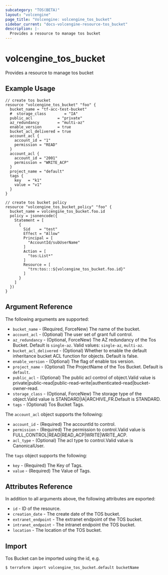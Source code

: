 ```yaml
---
subcategory: "TOS(BETA)"
layout: "volcengine"
page_title: "Volcengine: volcengine_tos_bucket"
sidebar_current: "docs-volcengine-resource-tos_bucket"
description: |-
  Provides a resource to manage tos bucket
---
```

# volcengine_tos_bucket
Provides a resource to manage tos bucket
## Example Usage
```hcl
// create tos bucket
resource "volcengine_tos_bucket" "foo" {
  bucket_name = "tf-acc-test-bucket"
  #  storage_class        = "IA"
  public_acl           = "private"
  az_redundancy        = "multi-az"
  enable_version       = true
  bucket_acl_delivered = true
  account_acl {
    account_id = "1"
    permission = "READ"
  }
  account_acl {
    account_id = "2001"
    permission = "WRITE_ACP"
  }
  project_name = "default"
  tags {
    key   = "k1"
    value = "v1"
  }
}

// create tos bucket policy
resource "volcengine_tos_bucket_policy" "foo" {
  bucket_name = volcengine_tos_bucket.foo.id
  policy = jsonencode({
    Statement = [
      {
        Sid    = "test"
        Effect = "Allow"
        Principal = [
          "AccountId/subUserName"
        ]
        Action = [
          "tos:List*"
        ]
        Resource = [
          "trn:tos:::${volcengine_tos_bucket.foo.id}"
        ]
      }
    ]
  })
}
```
## Argument Reference
The following arguments are supported:
* `bucket_name` - (Required, ForceNew) The name of the bucket.
* `account_acl` - (Optional) The user set of grant full control.
* `az_redundancy` - (Optional, ForceNew) The AZ redundancy of the Tos Bucket. Default is `single-az`. Valid values: `single-az`, `multi-az`.
* `bucket_acl_delivered` - (Optional) Whether to enable the default inheritance bucket ACL function for objects. Default is false.
* `enable_version` - (Optional) The flag of enable tos version.
* `project_name` - (Optional) The ProjectName of the Tos Bucket. Default is `default`.
* `public_acl` - (Optional) The public acl control of object.Valid value is private|public-read|public-read-write|authenticated-read|bucket-owner-read.
* `storage_class` - (Optional, ForceNew) The storage type of the object.Valid value is STANDARD|IA|ARCHIVE_FR.Default is STANDARD.
* `tags` - (Optional) Tos Bucket Tags.

The `account_acl` object supports the following:

* `account_id` - (Required) The accountId to control.
* `permission` - (Required) The permission to control.Valid value is FULL_CONTROL|READ|READ_ACP|WRITE|WRITE_ACP.
* `acl_type` - (Optional) The acl type to control.Valid value is CanonicalUser.

The `tags` object supports the following:

* `key` - (Required) The Key of Tags.
* `value` - (Required) The Value of Tags.

## Attributes Reference
In addition to all arguments above, the following attributes are exported:
* `id` - ID of the resource.
* `creation_date` - The create date of the TOS bucket.
* `extranet_endpoint` - The extranet endpoint of the TOS bucket.
* `intranet_endpoint` - The intranet endpoint the TOS bucket.
* `location` - The location of the TOS bucket.


## Import
Tos Bucket can be imported using the id, e.g.
```
$ terraform import volcengine_tos_bucket.default bucketName
```


